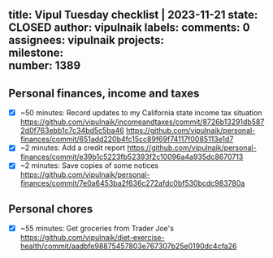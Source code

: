 title:	Vipul Tuesday checklist | 2023-11-21
state:	CLOSED
author:	vipulnaik
labels:	
comments:	0
assignees:	vipulnaik
projects:	
milestone:	
number:	1389
--
## Personal finances, income and taxes

- [x] ~50 minutes: Record updates to my California state income tax situation https://github.com/vipulnaik/incomeandtaxes/commit/8726b13291db5872d0f763ebb1c7c34bd5c5ba46 https://github.com/vipulnaik/personal-finances/commit/651add220b4fc15cc89f69f74117f0085113e1d7
- [x] ~2 minutes: Add a credit report https://github.com/vipulnaik/personal-finances/commit/e39b1c5223fb52393f2c10096a4a935dc8670713
- [x] ~2 minutes: Save copies of some notices https://github.com/vipulnaik/personal-finances/commit/7e0a6453ba2f636c272afdc0bf530bcdc983780a 

## Personal chores

- [x] ~55 minutes: Get groceries from Trader Joe's https://github.com/vipulnaik/diet-exercise-health/commit/aadbfe98875457803e767307b25e0190dc4cfa26
